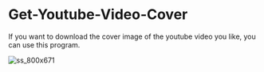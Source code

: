 # Get-Youtube-Video-Cover
If you want to download the cover image of the youtube video you like, you can use this program.

![ss_800x671](https://user-images.githubusercontent.com/86704802/225759654-6cf149c9-1bf2-4048-b641-1b543fedca97.jpg)





